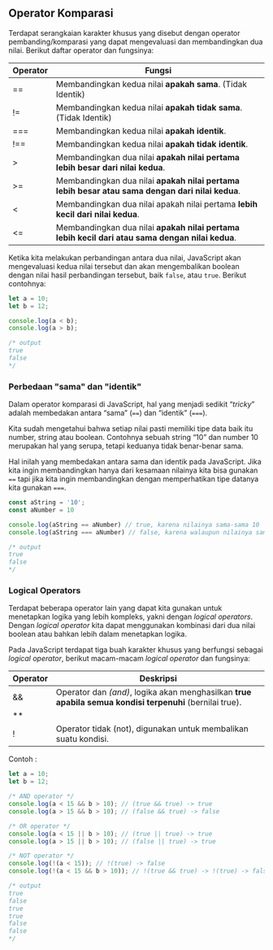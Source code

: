 ## Operator Komparasi

Terdapat serangkaian karakter khusus yang disebut dengan operator pembanding/komparasi yang dapat mengevaluasi dan membandingkan dua nilai. Berikut daftar operator dan fungsinya:

| Operator | Fungsi |
| -------- | ------ |
| == | Membandingkan kedua nilai **apakah sama**. (Tidak Identik) |
| != | Membandingkan kedua nilai **apakah tidak sama**. (Tidak Identik) |
| === | Membandingkan kedua nilai **apakah identik**. |
| !== | Membandingkan kedua nilai **apakah tidak identik**. |
| > | Membandingkan dua nilai **apakah nilai pertama lebih besar dari nilai kedua**. |
| >= | Membandingkan dua nilai **apakah nilai pertama lebih besar atau sama dengan dari nilai kedua**. |
| < | Membandingkan dua nilai apakah nilai pertama **lebih kecil dari nilai kedua**. |
| <= | Membandingkan dua nilai **apakah nilai pertama lebih kecil dari atau sama dengan nilai kedua**. |

Ketika kita melakukan perbandingan antara dua nilai, JavaScript akan mengevaluasi kedua nilai tersebut dan akan mengembalikan boolean dengan nilai hasil perbandingan tersebut, baik `false`, atau `true`. Berikut contohnya:

```javascript
let a = 10;
let b = 12;

console.log(a < b);
console.log(a > b);

/* output
true
false
*/
```

### Perbedaan "sama" dan "identik"

Dalam operator komparasi di JavaScript, hal yang menjadi sedikit “*tricky*” adalah membedakan antara “sama” (`==`) dan “identik” (`===`).

Kita sudah mengetahui bahwa setiap nilai pasti memiliki tipe data baik itu number, string atau boolean. Contohnya sebuah string “10” dan number 10 merupakan hal yang serupa, tetapi keduanya tidak benar-benar sama.

Hal inilah yang membedakan antara sama dan identik pada JavaScript. Jika kita ingin membandingkan hanya dari kesamaan nilainya kita bisa gunakan `==` tapi jika kita ingin membandingkan dengan memperhatikan tipe datanya kita gunakan `===`.

```javascript
const aString = '10';
const aNumber = 10

console.log(aString == aNumber) // true, karena nilainya sama-sama 10
console.log(aString === aNumber) // false, karena walaupun nilainya sama, tetapi tipe datanya berbeda

/* output
true
false
*/
```

### Logical Operators

Terdapat beberapa operator lain yang dapat kita gunakan untuk menetapkan logika yang lebih kompleks, yakni dengan *logical operators*. Dengan *logical operator* kita dapat menggunakan kombinasi dari dua nilai boolean atau bahkan lebih dalam menetapkan logika.

Pada JavaScript terdapat tiga buah karakter khusus yang berfungsi sebagai *logical operator*, berikut macam-macam *logical operator* dan fungsinya:

| Operator | Deskripsi |
| -------- | --------- |
| && | Operator dan *(and)*, logika akan menghasilkan **true apabila semua kondisi terpenuhi** (bernilai true). |
| **||** | Operator atau *(or)*, logika akan menghasilkan **true apabila ada salah satu kondisi terpenuhi** (bernilai true). |
| ! | Operator tidak (not), digunakan untuk membalikan suatu kondisi. |

Contoh :

```javascript
let a = 10;
let b = 12;

/* AND operator */
console.log(a < 15 && b > 10); // (true && true) -> true
console.log(a > 15 && b > 10); // (false && true) -> false

/* OR operator */
console.log(a < 15 || b > 10); // (true || true) -> true
console.log(a > 15 || b > 10); // (false || true) -> true

/* NOT operator */
console.log(!(a < 15)); // !(true) -> false
console.log(!(a < 15 && b > 10)); // !(true && true) -> !(true) -> false

/* output
true
false
true
true
false
false
*/
```



